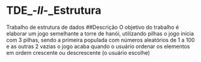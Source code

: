 # TDE_-_II_-_Estrutura
Trabalho de estrutura de dados
##Descrição
O objetivo do trabalho é elaborar um jogo semelhante a torre de hanói, utilizando pilhas
o jogo inicia com 3 pilhas, sendo a primeira populada com números aleatórios de 1 a 100 e as outras 2 vazias
o jogo acaba quando o usuário ordenar os elementos  em ordem crescente ou descrescente (o usuário escolhe)
